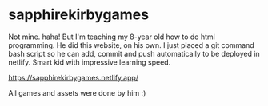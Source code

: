 # sapphirekirbygames
Not mine. haha! But I'm teaching my 8-year old how to do html programming. He did this website, on his own. I just placed a git command bash script so he can add, commit and push automatically to be deployed in netlify. Smart kid with impressive learning speed.


https://sapphirekirbygames.netlify.app/

All games and assets were done by him :)
